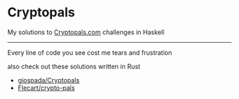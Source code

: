 # Cryptopals
My solutions to [Cryptopals.com](https://cryptopals.com) challenges in Haskell

---

Every line of code you see cost me tears and frustration

also check out these solutions written in Rust

* [giospada/Cryptopals](https://github.com/giospada/Cryptopals)
* [Flecart/crypto-pals](https://github.com/Flecart/crypto-pals)
